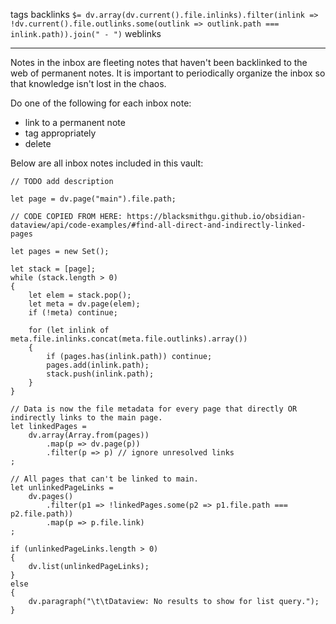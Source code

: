 tags 
backlinks `$= dv.array(dv.current().file.inlinks).filter(inlink => !dv.current().file.outlinks.some(outlink => outlink.path === inlink.path)).join(" - ")`
weblinks 
___
Notes in the inbox are fleeting notes that haven't been backlinked to the web of permanent notes. It is important to periodically organize the inbox so that knowledge isn't lost in the chaos.

Do one of the following for each inbox note:
- link to a permanent note
- tag appropriately
- delete

Below are all inbox notes included in this vault: 
```dataviewjs
// TODO add description

let page = dv.page("main").file.path;

// CODE COPIED FROM HERE: https://blacksmithgu.github.io/obsidian-dataview/api/code-examples/#find-all-direct-and-indirectly-linked-pages

let pages = new Set();

let stack = [page];
while (stack.length > 0)
{
    let elem = stack.pop();
    let meta = dv.page(elem);
    if (!meta) continue;

    for (let inlink of meta.file.inlinks.concat(meta.file.outlinks).array())
    {
        if (pages.has(inlink.path)) continue;
        pages.add(inlink.path);
        stack.push(inlink.path);
    }
}

// Data is now the file metadata for every page that directly OR indirectly links to the main page.
let linkedPages = 
	dv.array(Array.from(pages))
		.map(p => dv.page(p))
		.filter(p => p) // ignore unresolved links
;

// All pages that can't be linked to main.
let unlinkedPageLinks =
	dv.pages()
		.filter(p1 => !linkedPages.some(p2 => p1.file.path === p2.file.path))
		.map(p => p.file.link)
;

if (unlinkedPageLinks.length > 0)
{
	dv.list(unlinkedPageLinks);
}
else
{
	dv.paragraph("\t\tDataview: No results to show for list query.");
}
```
